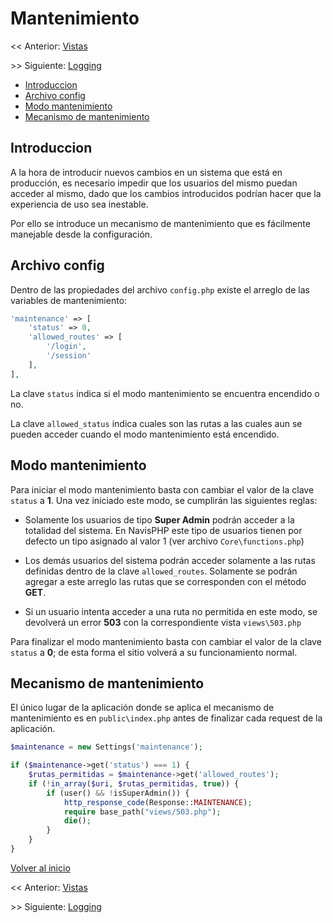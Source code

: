 # Mantenimiento

<< Anterior: [Vistas](vistas.md)

\>> Siguiente: [Logging](logging.md)

-   [Introduccion](#introduccion)
-   [Archivo config](#archivo-config)
-   [Modo mantenimiento](#modo-mantenimiento)
-   [Mecanismo de mantenimiento](#mecanismo-de-mantenimiento)

## Introduccion

A la hora de introducir nuevos cambios en un sistema que está en producción, es necesario impedir que los usuarios del mismo puedan acceder al mismo, dado que los cambios introducidos podrían hacer que la experiencia de uso sea inestable.

Por ello se introduce un mecanismo de mantenimiento que es fácilmente manejable desde la configuración.

## Archivo config

Dentro de las propiedades del archivo `config.php` existe el arreglo de las variables de mantenimiento:

```php
'maintenance' => [
    'status' => 0,
    'allowed_routes' => [
        '/login',
        '/session'
    ],
],
```

La clave `status` indica si el modo mantenimiento se encuentra encendido o no.

La clave `allowed_status` indica cuales son las rutas a las cuales aun se pueden acceder cuando el modo mantenimiento está encendido.

## Modo mantenimiento

Para iniciar el modo mantenimiento basta con cambiar el valor de la clave `status` a **1**. Una vez iniciado este modo, se cumplirán las siguientes reglas:

-   Solamente los usuarios de tipo **Super Admin** podrán acceder a la totalidad del sistema. En NavisPHP este tipo de usuarios tienen por defecto un tipo asignado al valor 1 (ver archivo `Core\functions.php`)

-   Los demás usuarios del sistema podrán acceder solamente a las rutas definidas dentro de la clave `allowed_routes`. Solamente se podrán agregar a este arreglo las rutas que se corresponden con el método **GET**.

-   Si un usuario intenta acceder a una ruta no permitida en este modo, se devolverá un error **503** con la correspondiente vista `views\503.php`

Para finalizar el modo mantenimiento basta con cambiar el valor de la clave `status` a **0**; de esta forma el sitio volverá a su funcionamiento normal.

## Mecanismo de mantenimiento

El único lugar de la aplicación donde se aplica el mecanismo de mantenimiento es en `public\index.php` antes de finalizar cada request de la aplicación.

```php
$maintenance = new Settings('maintenance');

if ($maintenance->get('status') === 1) {
    $rutas_permitidas = $maintenance->get('allowed_routes');
    if (!in_array($uri, $rutas_permitidas, true)) {
        if (user() && !isSuperAdmin()) {
            http_response_code(Response::MAINTENANCE);
            require base_path("views/503.php");
            die();
        }
    }
}
```

[Volver al inicio](#mantenimiento)

<< Anterior: [Vistas](vistas.md)

\>> Siguiente: [Logging](logging.md)
